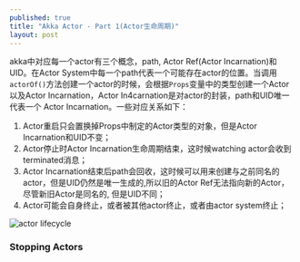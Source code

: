 ```yaml
---
published: true
title: "Akka Actor - Part 1(Actor生命周期)"
layout: post
---
```

akka中对应每一个actor有三个概念，path, Actor Ref(Actor Incarnation)和UID。在Actor System中每一个path代表一个可能存在actor的位置。当调用`actorOf()`方法创建一个actor的时候，会根据`Props`变量中的类型创建一个Actor以及Actor Incarnation，Actor In4carnation是对actor的封装，path和UID唯一代表一个 Actor Incarnation。一些对应关系如下：

1. Actor重启只会置换掉Props中制定的Actor类型的对象，但是Actor Incarnation和UID不变；
2. Actor停止时Actor Incarnation生命周期结束，这时候watching actor会收到terminated消息；
3. Actor Incarnation结束后path会回收，这时候可以用来创建与之前同名的actor，但是UID仍然是唯一生成的,所以旧的Actor Ref无法指向新的Actor，尽管新旧Actor是同名的, 但是UID不同；
4. Actor可能会自身终止，或者被其他actor终止，或者由actor system终止；

![actor lifecycle](/images/actorlifecycle.png)

### Stopping Actors


